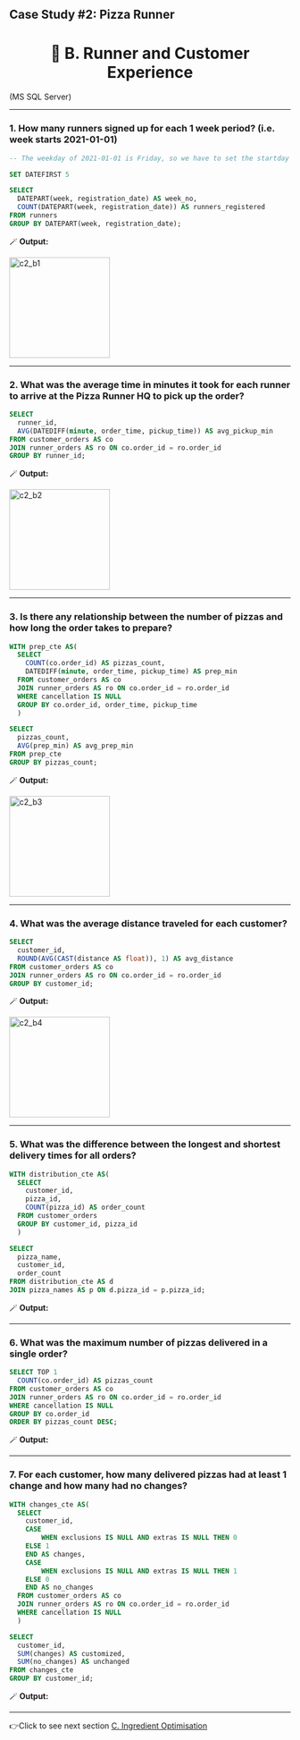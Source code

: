 ##  Case Study #2: Pizza Runner 
<h1 align='center'> 👥 B. Runner and Customer Experience </h1>
(MS SQL Server)

<hr>

### 1. How many runners signed up for each 1 week period? (i.e. week starts 2021-01-01)
```sql
-- The weekday of 2021-01-01 is Friday, so we have to set the startday on Friday(5)

SET DATEFIRST 5

SELECT
  DATEPART(week, registration_date) AS week_no,
  COUNT(DATEPART(week, registration_date)) AS runners_registered
FROM runners
GROUP BY DATEPART(week, registration_date);
```
   🪄 **Output:**

<img width="180" alt="c2_b1" src="https://user-images.githubusercontent.com/122411152/213526095-a4cd2289-44af-41e1-a526-19c25105e668.png">

<hr>

### 2. What was the average time in minutes it took for each runner to arrive at the Pizza Runner HQ to pick up the order?
```sql
SELECT
  runner_id,
  AVG(DATEDIFF(minute, order_time, pickup_time)) AS avg_pickup_min
FROM customer_orders AS co
JOIN runner_orders AS ro ON co.order_id = ro.order_id
GROUP BY runner_id;
```
   🪄 **Output:**
   
<img width="180" alt="c2_b2" src="https://user-images.githubusercontent.com/122411152/213607353-3036e2f0-ef9d-4f4f-91d3-cd4a7d51ebfc.png">

<hr>

### 3. Is there any relationship between the number of pizzas and how long the order takes to prepare?
```sql
WITH prep_cte AS(
  SELECT
    COUNT(co.order_id) AS pizzas_count,
	DATEDIFF(minute, order_time, pickup_time) AS prep_min
  FROM customer_orders AS co
  JOIN runner_orders AS ro ON co.order_id = ro.order_id
  WHERE cancellation IS NULL
  GROUP BY co.order_id, order_time, pickup_time
  )

SELECT
  pizzas_count,
  AVG(prep_min) AS avg_prep_min
FROM prep_cte
GROUP BY pizzas_count;
```
   🪄 **Output:**
   
<img width="180" alt="c2_b3" src="https://user-images.githubusercontent.com/122411152/213609445-5909e0c7-f848-4678-b460-ec9db8b6637e.png">

<hr>

### 4. What was the average distance traveled for each customer?
```sql
SELECT
  customer_id,
  ROUND(AVG(CAST(distance AS float)), 1) AS avg_distance
FROM customer_orders AS co
JOIN runner_orders AS ro ON co.order_id = ro.order_id
GROUP BY customer_id;
```
   🪄 **Output:**
   
<img width="180" alt="c2_b4" src="https://user-images.githubusercontent.com/122411152/213611299-503caeb2-805b-45fb-85cd-905b819b0a06.png">

<hr>

### 5. What was the difference between the longest and shortest delivery times for all orders?
```sql
WITH distribution_cte AS(
  SELECT
    customer_id,
    pizza_id,
    COUNT(pizza_id) AS order_count
  FROM customer_orders
  GROUP BY customer_id, pizza_id
  )

SELECT
  pizza_name,
  customer_id,
  order_count
FROM distribution_cte AS d
JOIN pizza_names AS p ON d.pizza_id = p.pizza_id;
```
   🪄 **Output:**
   


<hr>

### 6. What was the maximum number of pizzas delivered in a single order?
```sql
SELECT TOP 1
  COUNT(co.order_id) AS pizzas_count
FROM customer_orders AS co
JOIN runner_orders AS ro ON co.order_id = ro.order_id
WHERE cancellation IS NULL
GROUP BY co.order_id 
ORDER BY pizzas_count DESC;
```
   🪄 **Output:**
   


<hr>

### 7. For each customer, how many delivered pizzas had at least 1 change and how many had no changes?
```sql
WITH changes_cte AS(
  SELECT
    customer_id,
    CASE
    	WHEN exclusions IS NULL AND extras IS NULL THEN 0
	ELSE 1
    END AS changes,
    CASE
    	WHEN exclusions IS NULL AND extras IS NULL THEN 1
	ELSE 0
    END AS no_changes
  FROM customer_orders AS co
  JOIN runner_orders AS ro ON co.order_id = ro.order_id
  WHERE cancellation IS NULL
  )

SELECT
  customer_id,
  SUM(changes) AS customized,
  SUM(no_changes) AS unchanged
FROM changes_cte
GROUP BY customer_id;
```
   🪄 **Output:**
   


<hr>

👉Click to see next section [C. Ingredient Optimisation ](Bonus_questions_solutions.md)
